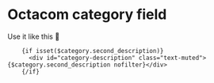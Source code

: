 # Octacom category field

Use it like this 🍕

```smarty
    {if isset($category.second_description)}
      <div id="category-description" class="text-muted">{$category.second_description nofilter}</div>
    {/if}
```
